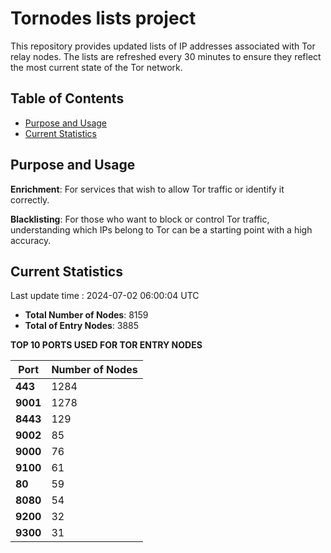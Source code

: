# Tornodes lists project

This repository provides updated lists of IP addresses associated with Tor relay nodes. The lists are refreshed every 30 minutes to ensure they reflect the most current state of the Tor network.

## Table of Contents

- [Purpose and Usage](#purpose-and-usage)
- [Current Statistics](#current-statistics)


## Purpose and Usage

**Enrichment**: For services that wish to allow Tor traffic or identify it correctly.

**Blacklisting**: For those who want to block or control Tor traffic, understanding which IPs belong to Tor can be a starting point with a high accuracy.

## Current Statistics

Last update time : 2024-07-02 06:00:04 UTC

- **Total Number of Nodes**: 8159
- **Total of Entry Nodes**: 3885

**TOP 10 PORTS USED FOR TOR ENTRY NODES**

| **Port** | **Number of Nodes** |
|------|-----------------|
| **443**   | 1284  |
| **9001**   | 1278  |
| **8443**   | 129  |
| **9002**   | 85  |
| **9000**   | 76  |
| **9100**   | 61  |
| **80**   | 59  |
| **8080**   | 54  |
| **9200**   | 32  |
| **9300**   | 31  |

